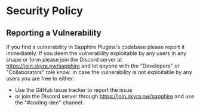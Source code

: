 # Security Policy

## Reporting a Vulnerability

If you find a vulnerability in Sapphire Plugins's codebase please report it immediately.
If you deem the vulnerability exploitable by any users in any shape or form please join the Discord server at https://join.skyra.pw/sapphire and let anyone with the "Developers" or "Collaborators" role know.
In case the vulnerability is not exploitable by any users you are free to either:

-   Use the GitHub issue tracker to report the issue
-   or join the Discord server through https://join.skyra.pw/sapphire and use the "#coding-den" channel.
